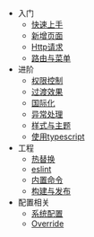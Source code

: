 * 入门
  * [快速上手](/start)
  * [新增页面](/addPage)
  * [Http请求](/httpRequest)
  * [路由与菜单](/router)
* 进阶
  * [权限控制](/authority)
  * [过渡效果](/transition)
  * [国际化](/i18n)
  * [异常处理](/exception)
  * [样式与主题](/cssStyle)
  * [使用typescript](/typescript)
* 工程
  * [热替换](/hotReload)
  * [eslint](/eslint)
  * [内置命令](/scripts)
  * [构建与发布](/deploy)
* 配置相关
  * [系统配置](/setting)
  * [Override](/override)